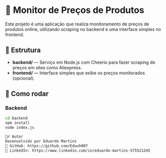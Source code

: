 # 🛒 Monitor de Preços de Produtos

Este projeto é uma aplicação que realiza monitoramento de preços de produtos online, utilizando scraping no backend e uma interface simples no frontend.

## 📂 Estrutura

- **backend/** — Serviço em Node.js com Cheerio para fazer scraping de preços em sites como Aliexpress.
- **frontend/** — Interface simples que exibe os preços monitorados (opcional).

## 🚀 Como rodar

### Backend

```bash
cd backend
npm install
node index.js

🙋‍♂️ Autor
Desenvolvido por Eduardo Martins
🔗 GitHub: https://github.com/Eduuh007
🔗 LinkedIn: https://www.linkedin.com/in/eduardo-martins-575521245
